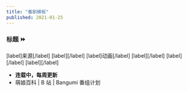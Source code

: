 ```yaml
---
title: "番剧模板"
published: 2021-01-25
---
```


### 标题 ⏩

\[label\]来源\[/label\] \[label\]\[/label\] \[label\]动画\[/label\] \[label\]\[/label\] \[label\]\[/label\] \[label\]\[/label\]

- **连载中，每周更新**
- 萌娘百科 | B 站 | Bangumi 番组计划
